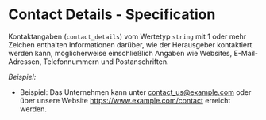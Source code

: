 # Contact Details - Specification

Kontaktangaben (`contact_details`) vom Wertetyp `string` mit 1 oder mehr Zeichen enthalten Informationen darüber, wie der Herausgeber kontaktiert werden kann, möglicherweise einschließlich Angaben wie Websites, E-Mail-Adressen, Telefonnummern und Postanschriften.

*Beispiel:*

* Beispiel: Das Unternehmen kann unter contact_us@example.com oder über unsere Website https://www.example.com/contact erreicht werden.
